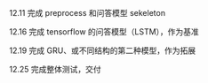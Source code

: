 12.11 完成 preprocess 和问答模型 sekeleton

12.16 完成 tensorflow 的问答模型（LSTM），作为基准

12.19 完成 GRU、或不同结构的第二种模型，作为拓展

12.25 完成整体测试，交付
